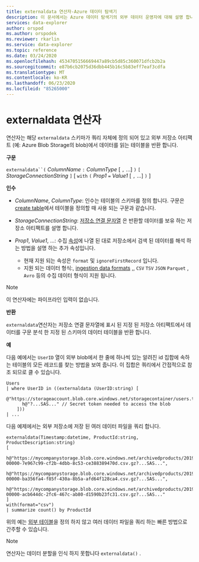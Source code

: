 ```yaml
---
title: externaldata 연산자-Azure 데이터 탐색기
description: 이 문서에서는 Azure 데이터 탐색기의 외부 데이터 운영자에 대해 설명 합니다.
services: data-explorer
author: orspod
ms.author: orspodek
ms.reviewer: rkarlin
ms.service: data-explorer
ms.topic: reference
ms.date: 03/24/2020
ms.openlocfilehash: 4534705156669447a89cb5d85c360071dfcb2b2a
ms.sourcegitcommit: e87b6cb2075d36dbb445b16c5b83eff7eaf3cdfa
ms.translationtype: MT
ms.contentlocale: ko-KR
ms.lasthandoff: 06/23/2020
ms.locfileid: "85265000"
---
```

# <a name="externaldata-operator"></a>externaldata 연산자

연산자는 해당 `externaldata` 스키마가 쿼리 자체에 정의 되어 있고 외부 저장소 아티팩트 (예: Azure Blob Storage의 blob)에서 데이터를 읽는 테이블을 반환 합니다.

**구문**

`externaldata``(` *ColumnName* `:` *ColumnType* [ `,` ...] `)` `[` *StorageConnectionString* `]` [ `with` `(` *Prop1* `=` *Value1* [ `,` ...] `)` ]

**인수**

* *ColumnName*, *ColumnType*: 인수는 테이블의 스키마를 정의 합니다.
  구문은 [create table](../management/create-table-command.md)에서 테이블을 정의할 때 사용 되는 구문과 같습니다.

* *StorageConnectionString*: [저장소 연결 문자열](../api/connection-strings/storage.md) 은 반환할 데이터를 보유 하는 저장소 아티팩트를 설명 합니다.

* *Prop1*, *Value1*, ...: 수집 [속성](../../ingestion-properties.md)에 나열 된 대로 저장소에서 검색 된 데이터를 해석 하는 방법을 설명 하는 추가 속성입니다.
    * 현재 지원 되는 속성은 `format` 및 `ignoreFirstRecord` 입니다.
    * 지원 되는 데이터 형식:, [ingestion data formats](../../ingestion-supported-formats.md) ,, `CSV` `TSV` `JSON` `Parquet` , `Avro` 등의 수집 데이터 형식이 지원 됩니다.

> [!NOTE]
> 이 연산자에는 파이프라인 입력이 없습니다.

**반환**

`externaldata`연산자는 저장소 연결 문자열에 표시 된 지정 된 저장소 아티팩트에서 데이터를 구문 분석 한 지정 된 스키마의 데이터 테이블을 반환 합니다.

**예**

다음 예에서는 `UserID` 열이 외부 blob에서 한 줄에 하나씩 있는 알려진 id 집합에 속하는 테이블의 모든 레코드를 찾는 방법을 보여 줍니다.
이 집합은 쿼리에서 간접적으로 참조 되므로 클 수 있습니다.

```kusto
Users
| where UserID in ((externaldata (UserID:string) [
    @"https://storageaccount.blob.core.windows.net/storagecontainer/users.txt"
      h@"?...SAS..." // Secret token needed to access the blob
    ]))
| ...
```

다음 예제에서는 외부 저장소에 저장 된 여러 데이터 파일을 쿼리 합니다.

```kusto
externaldata(Timestamp:datetime, ProductId:string, ProductDescription:string)
[
  h@"https://mycompanystorage.blob.core.windows.net/archivedproducts/2019/01/01/part-00000-7e967c99-cf2b-4dbb-8c53-ce388389470d.csv.gz?...SAS...",
  h@"https://mycompanystorage.blob.core.windows.net/archivedproducts/2019/01/02/part-00000-ba356fa4-f85f-430a-8b5a-afd64f128ca4.csv.gz?...SAS...",
  h@"https://mycompanystorage.blob.core.windows.net/archivedproducts/2019/01/03/part-00000-acb644dc-2fc6-467c-ab80-d1590b23fc31.csv.gz?...SAS..."
]
with(format="csv")
| summarize count() by ProductId
```

위의 예는 [외부 테이블](schema-entities/externaltables.md)을 정의 하지 않고 여러 데이터 파일을 쿼리 하는 빠른 방법으로 간주할 수 있습니다.

> [!NOTE]
> 연산자는 데이터 분할을 인식 하지 못합니다 `externaldata()` .
